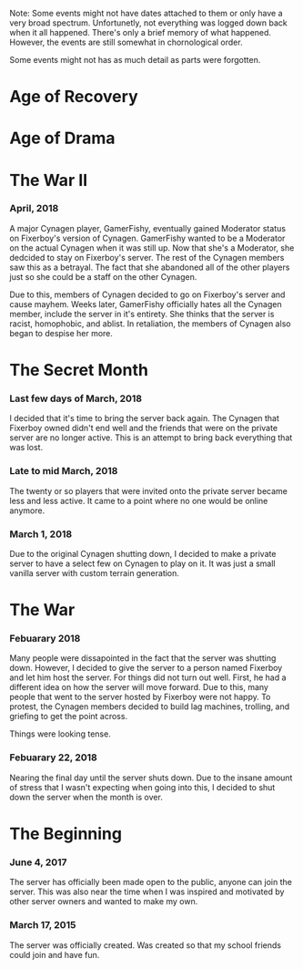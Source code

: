 Note: Some events might not have dates attached to them or only have a very broad spectrum. Unfortunetly, not everything was logged down back when it all happened. There's only a brief memory of what happened. However, the events are still somewhat in chornological order. 

Some events might not has as much detail as parts were forgotten. 


# Age of Recovery

# Age of Drama

# The War II
### April, 2018
A major Cynagen player, GamerFishy, eventually gained Moderator status on Fixerboy's version of Cynagen. GamerFishy wanted to be a Moderator on the actual Cynagen when it was still up. Now that she's a Moderator, she dedcided to stay on Fixerboy's server. The rest of the Cynagen members saw this as a betrayal. The fact that she abandoned all of the other players just so she could be a staff on the other Cynagen.

Due to this, members of Cynagen decided to go on Fixerboy's server and cause mayhem. Weeks later, GamerFishy officially hates all the Cynagen member, include the server in it's entirety. She thinks that the server is racist, homophobic, and ablist. In retaliation, the members of Cynagen also began to despise her more.


# The Secret Month
### Last few days of March, 2018
I decided that it's time to bring the server back again. The Cynagen that Fixerboy owned didn't end well and the friends that were on the private server are no longer active. This is an attempt to bring back everything that was lost.

### Late to mid March, 2018
The twenty or so players that were invited onto the private server became less and less active. It came to a point where no one would be online anymore.

### March 1, 2018
Due to the original Cynagen shutting down, I decided to make a private server to have a select few on Cynagen to play on it. It was just a small vanilla server with custom terrain generation.

# The War 


### Febuarary 2018
Many people were dissapointed in the fact that the server was shutting down. However, I decided to give the server to a person named Fixerboy and let him host the server. For things did not turn out well. First, he had a different idea on how the server will move forward. Due to this, many people that went to the server hosted by Fixerboy were not happy. To protest, the Cynagen members decided to build lag machines, trolling, and griefing to get the point across.

Things were looking tense.

### Febuarary 22, 2018
Nearing the final day until the server shuts down. Due to the insane amount of stress that I wasn't expecting when going into this, I decided to shut down the server when the month is over.

# The Beginning

### June 4, 2017
The server has officially been made open to the public, anyone can join the server. This was also near the time when I was inspired and motivated by other server owners and wanted to make my own. 

### March 17, 2015
The server was officially created. Was created so that my school friends could join and have fun.
